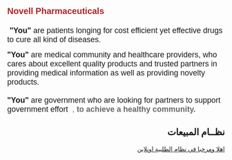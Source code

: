 <html>
<body>

<!--  div class="title1"><h1>Welcome to Vodachem Pharmaceutical</h1></div -->

<div class="text_left_1">
       
<span style="font-size:18px"><span style="font-family:tahoma,geneva,sans-serif"><span style="color:#B22222"><strong><span style="font-family:arial,helvetica,sans-serif"><span style="font-size:20px">Novell Pharmaceuticals</span></span></strong>
<br> <br> 
</span><span style="font-size:20px"><span style="font-family:arial,helvetica,sans-serif">&nbsp;</span></span><strong>"You" </strong>are patients longing for cost efficient yet effective drugs to cure all kind of diseases. </span></span> 

<p><span style="font-size:18px"><span style="font-family:tahoma,geneva,sans-serif"><strong>"You" </strong>are medical community and healthcare providers, who cares about excellent quality products and trusted partners in providing medical information as well as providing novelty products.<br><br><strong>"You" </strong>are government who are looking for partners to support government effort    <span style="color:#696969">&nbsp;<strong></strong>,&nbsp;<strong>to achieve a healthy community. </strong>&nbsp; </span></span></span></p>

</div> 



<div>
<h2  style="text-align:right;" >  نظــام المبيعات </h2>

<p    style="text-align:right;" ><a href="192.168.43.226/bish/login.php">   اهلا ومرحبا في نظام الطلبية اونلاين </a></p>

<!--p style="text-align:right;" ><a href="https://41.41.222.4//myprojects/input_items.php">  ملف اسعار الادوية  </a></p -->
<!--p style="text-align:right;" ><a href="https://41.41.222.4//myprojects/input_order2.php"> قبال طلبيات السادة الصيادلة</a></p-->
</div>
 
 
</body>
</html>

        


